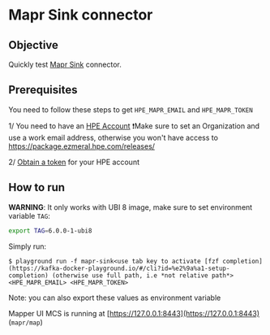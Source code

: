# Mapr Sink connector



## Objective

Quickly test [Mapr Sink](https://docs.confluent.io/current/connect/kafka-connect-maprdb/index.html#mapr-db-sink-connector-for-cp) connector.

## Prerequisites

You need to follow these steps to get `HPE_MAPR_EMAIL` and `HPE_MAPR_TOKEN`

1/ You need to have an [HPE Account](https://docs.ezmeral.hpe.com/datafabric-customer-managed/74/AdvancedInstallation/Obtaining_an_HPE_Account.html)
❗Make sure to set an Organization and use a work email address, otherwise you won't have access to https://package.ezmeral.hpe.com/releases/

2/ [Obtain a token](https://docs.ezmeral.hpe.com/datafabric-customer-managed/74/AdvancedInstallation/Obtaining_a_Token.html) for your HPE account

## How to run

**WARNING**: It only works with UBI 8 image, make sure to set environment variable `TAG`:

```bash
export TAG=6.0.0-1-ubi8
```

Simply run:

```
$ playground run -f mapr-sink<use tab key to activate [fzf completion](https://kafka-docker-playground.io/#/cli?id=%e2%9a%a1-setup-completion) (otherwise use full path, i.e *not relative path*> <HPE_MAPR_EMAIL> <HPE_MAPR_TOKEN>
```

Note: you can also export these values as environment variable


Mapper UI MCS is running at [https://127.0.0.1:8443](https://127.0.0.1:8443) (`mapr/map`)

